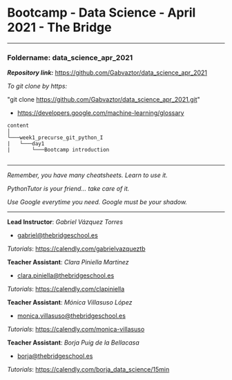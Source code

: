 # Bootcamp - Data Science - April 2021 - The Bridge

----------

### **Foldername**: data_science_apr_2021

***Repository link:*** https://github.com/Gabvaztor/data_science_apr_2021

*To git clone by https:*

"git clone https://github.com/Gabvaztor/data_science_apr_2021.git"

- https://developers.google.com/machine-learning/glossary

```
content
│
└───week1_precurse_git_python_I
|   └───day1
|       └───Bootcamp introduction


```

---------

*Remember, you have many cheatsheets. Learn to use it.*

*PythonTutor is your friend... take care of it.*

*Use Google everytime you need. Google must be your shadow.*

---------

**Lead Instructor**: *Gabriel Vázquez Torres*

- gabriel@thebridgeschool.es

*Tutorials*: https://calendly.com/gabrielvazqueztb

**Teacher Assistant**: *Clara Piniella Martinez*

- clara.piniella@thebridgeschool.es

*Tutorials*: https://calendly.com/clapiniella

**Teacher Assistant**: *Mónica Villasuso López*

- monica.villasuso@thebridgeschool.es

*Tutorials*: https://calendly.com/monica-villasuso

**Teacher Assistant**: *Borja Puig de la Bellacasa*

- borja@thebridgeschool.es

*Tutorials*: https://calendly.com/borja_data_science/15min
